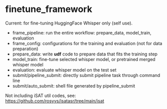 # finetune_framework

Current: for fine-tuning HuggingFace Whisper only (self use).

- frame_pipeline: run the entire workflow: prepare_data, model_train, evaluation
- frame_config: configurations for the training and evaluation (not for data preparation)
- prepare_data: write **udf** code to prepare data that fits the training step
- model_train: fine-tune selected whisper model, or pretrained merged whisper model
- evaluation: evaluate whisper model on the test set
- submit/pipeline_submit: directly submit pipeline task through command line
- submit/auto_submit: shell file generated by pipeline_submit

Not including iSAT util codes, see: https://github.com/rosyvs/isatasr/tree/main/isat
